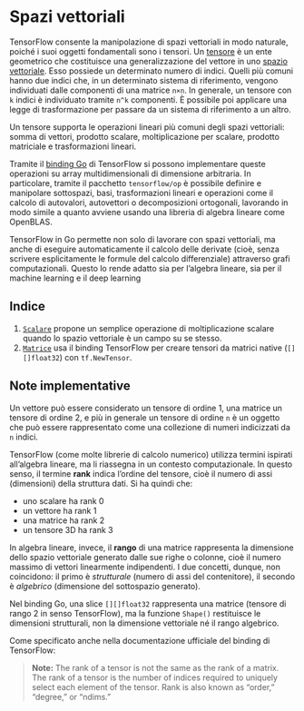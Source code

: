 # Spazi vettoriali

TensorFlow consente la manipolazione di spazi vettoriali in modo naturale, poiché i suoi oggetti fondamentali sono i tensori. Un [tensore](https://www.treccani.it/enciclopedia/tensore_(Enciclopedia-della-Matematica)/) è un ente geometrico che costituisce una generalizzazione del vettore in uno [spazio vettoriale](https://www.treccani.it/enciclopedia/spazio-vettoriale_(Enciclopedia-della-Matematica)/). Esso possiede un determinato numero di indici. Quelli più comuni hanno due indici che, in un determinato sistema di riferimento, vengono individuati dalle componenti di una matrice `n×n`. In generale, un tensore con `k` indici è individuato tramite `n^k` componenti. È possibile poi applicare una legge di trasformazione per passare da un sistema di riferimento a un altro.

Un tensore supporta le operazioni lineari più comuni degli spazi vettoriali: somma di vettori, prodotto scalare, moltiplicazione per scalare, prodotto matriciale e trasformazioni lineari. 

Tramite il [binding Go](https://pkg.go.dev/github.com/wamuir/graft@v0.10.0/tensorflow#pkg-overview) di TensorFlow si possono implementare queste operazioni su array multidimensionali di dimensione arbitraria. In particolare, tramite il pacchetto `tensorflow/op` è possibile definire e manipolare sottospazi, basi, trasformazioni lineari e operazioni come il calcolo di autovalori, autovettori o decomposizioni ortogonali, lavorando in modo simile a quanto avviene usando una libreria di algebra lineare come OpenBLAS.

TensorFlow in Go permette non solo di lavorare con spazi vettoriali, ma anche di eseguire automaticamente il calcolo delle derivate (cioè, senza scrivere esplicitamente le formule del calcolo differenziale) attraverso grafi computazionali. Questo lo rende adatto sia per l’algebra lineare, sia per il machine learning e il deep learning

## Indice

1. [`Scalare`](./scalare/) propone un semplice operazione di moltiplicazione scalare quando lo spazio vettoriale è un campo su se stesso.
2. [`Matrice`](./matrice/) usa il binding TensorFlow per creare tensori da matrici native (`[][]float32`) con `tf.NewTensor`.

## Note implementative

Un vettore può essere considerato un tensore di ordine 1, una matrice un tensore di ordine 2, e più in generale un tensore di ordine `n` è un oggetto che può essere rappresentato come una collezione di numeri indicizzati da `n` indici.

TensorFlow (come molte librerie di calcolo numerico) utilizza termini ispirati all’algebra lineare, ma li riassegna in un contesto computazionale. In questo senso, il termine **rank** indica l’ordine del tensore, cioè il numero di assi (dimensioni) della struttura dati.
Si ha quindi che:

* uno scalare ha rank 0
* un vettore ha rank 1
* una matrice ha rank 2
* un tensore 3D ha rank 3

In algebra lineare, invece, il **rango** di una matrice rappresenta la dimensione dello spazio vettoriale generato dalle sue righe o colonne, cioè il numero massimo di vettori linearmente indipendenti. I due concetti, dunque, non coincidono: il primo è *strutturale* (numero di assi del contenitore), il secondo è *algebrico* (dimensione del sottospazio generato).

Nel binding Go, una slice `[][]float32` rappresenta una matrice (tensore di rango 2 in senso TensorFlow), ma la funzione `Shape()` restituisce le dimensioni strutturali, non la dimensione vettoriale né il rango algebrico.

Come specificato anche nella documentazione ufficiale del binding di TensorFlow:

> **Note:** The rank of a tensor is not the same as the rank of a matrix. The rank of a tensor is the number of indices required to uniquely select each element of the tensor. Rank is also known as “order,” “degree,” or “ndims.”

